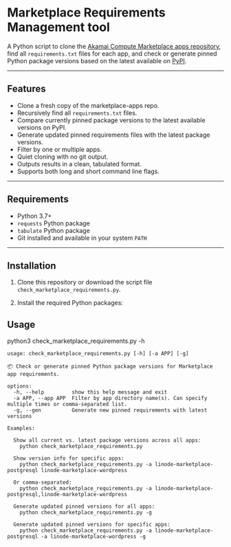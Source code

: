 # Marketplace Requirements Management tool

A Python script to clone the [Akamai Compute Marketplace apps repository](https://github.com/akamai-compute-marketplace/marketplace-apps), find all `requirements.txt` files for each app, and check or generate pinned Python package versions based on the latest available on [PyPI](https://pypi.org).

---

## Features

- Clone a fresh copy of the marketplace-apps repo.
- Recursively find all `requirements.txt` files.
- Compare currently pinned package versions to the latest available versions on PyPI.
- Generate updated pinned requirements files with the latest package versions.
- Filter by one or multiple apps.
- Quiet cloning with no git output.
- Outputs results in a clean, tabulated format.
- Supports both long and short command line flags.

---

## Requirements

- Python 3.7+
- `requests` Python package
- `tabulate` Python package
- Git installed and available in your system `PATH`

---

## Installation

1. Clone this repository or download the script file `check_marketplace_requirements.py`.

2. Install the required Python packages:

## Usage

python3 check_marketplace_requirements.py -h
```
usage: check_marketplace_requirements.py [-h] [-a APP] [-g]

📦 Check or generate pinned Python package versions for Marketplace app requirements.

options:
  -h, --help         show this help message and exit
  -a APP, --app APP  Filter by app directory name(s). Can specify multiple times or comma-separated list.
  -g, --gen          Generate new pinned requirements with latest versions

Examples:

  Show all current vs. latest package versions across all apps:
    python check_marketplace_requirements.py

  Show version info for specific apps:
    python check_marketplace_requirements.py -a linode-marketplace-postgresql linode-marketplace-wordpress

  Or comma-separated:
    python check_marketplace_requirements.py -a linode-marketplace-postgresql,linode-marketplace-wordpress

  Generate updated pinned versions for all apps:
    python check_marketplace_requirements.py -g

  Generate updated pinned versions for specific apps:
    python check_marketplace_requirements.py -a linode-marketplace-postgresql -a linode-marketplace-wordpress -g
```
